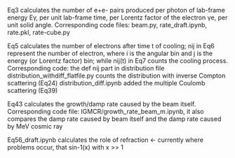 Eq3 calculates the number of e+e- pairs produced per photon of lab-frame energy Eγ, per unit lab-frame time, per Lorentz factor of the electron γe, per unit solid angle. Corresponding code files: beam.py, rate_draft.ipynb, rate.pkl, rate-cube.py

Eq5 calculates the number of electrons after time t of cooling; nij in Eq6 represent the number of electron, where i is the angular bin and j is the energy (or Lorentz factor) bin; while nij(t) in Eq7 counts the cooling process. Corresponding code: the def nij part in distribution file
distribution_withdiff_flatfile.py counts the distribution with inverse Compton scattering (Eq24)
distribution_diff.ipynb added the multiple Coulomb scattering (Eq39)

Eq43 calculates the growth/damp rate caused by the beam itself. Corresponding code file: IGMCR/growth_rate_beam_m.ipynb, it also compares the damp rate caused by beam itself and the damp rate caused by MeV cosmic ray

Eq56_draft.ipynb calculates the role of refraction <- currently where problems occur, that sin-1(x) with x >> 1
